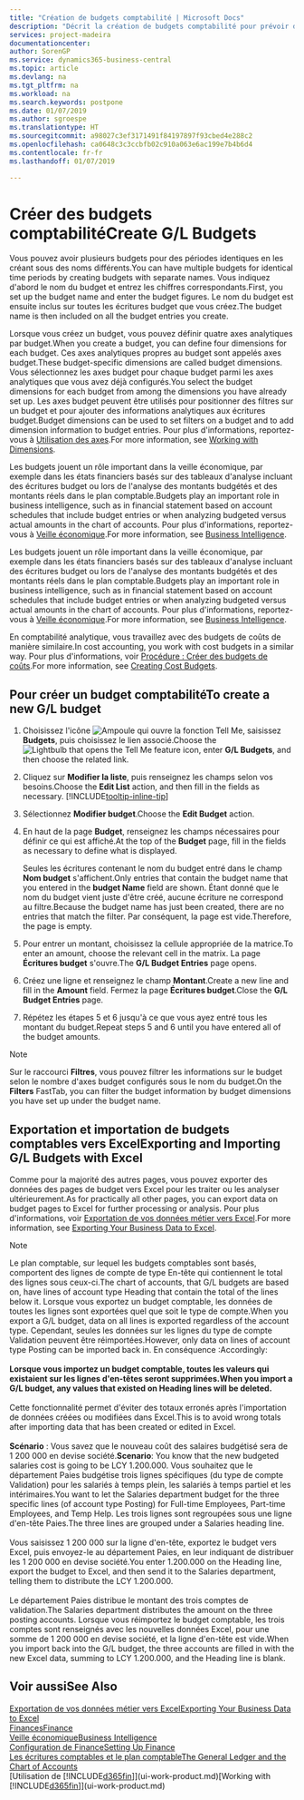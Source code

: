 ```yaml
---
title: "Création de budgets comptabilité | Microsoft Docs"
description: "Décrit la création de budgets comptabilité pour prévoir différentes activités financières et affecter des axes analytiques à des fins de veille économique."
services: project-madeira
documentationcenter: 
author: SorenGP
ms.service: dynamics365-business-central
ms.topic: article
ms.devlang: na
ms.tgt_pltfrm: na
ms.workload: na
ms.search.keywords: postpone
ms.date: 01/07/2019
ms.author: sgroespe
ms.translationtype: HT
ms.sourcegitcommit: a98027c3ef3171491f84197897f93cbed4e288c2
ms.openlocfilehash: ca0648c3c3ccbfb02c910a063e6ac199e7b4b6d4
ms.contentlocale: fr-fr
ms.lasthandoff: 01/07/2019

---
```

# <a name="create-gl-budgets"></a><span data-ttu-id="3a1e9-103">Créer des budgets comptabilité</span><span class="sxs-lookup"><span data-stu-id="3a1e9-103">Create G/L Budgets</span></span>
<span data-ttu-id="3a1e9-104">Vous pouvez avoir plusieurs budgets pour des périodes identiques en les créant sous des noms différents.</span><span class="sxs-lookup"><span data-stu-id="3a1e9-104">You can have multiple budgets for identical time periods by creating budgets with separate names.</span></span> <span data-ttu-id="3a1e9-105">Vous indiquez d'abord le nom du budget et entrez les chiffres correspondants.</span><span class="sxs-lookup"><span data-stu-id="3a1e9-105">First, you set up the budget name and enter the budget figures.</span></span> <span data-ttu-id="3a1e9-106">Le nom du budget est ensuite inclus sur toutes les écritures budget que vous créez.</span><span class="sxs-lookup"><span data-stu-id="3a1e9-106">The budget name is then included on all the budget entries you create.</span></span>  

 <span data-ttu-id="3a1e9-107">Lorsque vous créez un budget, vous pouvez définir quatre axes analytiques par budget.</span><span class="sxs-lookup"><span data-stu-id="3a1e9-107">When you create a budget, you can define four dimensions for each budget.</span></span> <span data-ttu-id="3a1e9-108">Ces axes analytiques propres au budget sont appelés axes budget.</span><span class="sxs-lookup"><span data-stu-id="3a1e9-108">These budget-specific dimensions are called budget dimensions.</span></span> <span data-ttu-id="3a1e9-109">Vous sélectionnez les axes budget pour chaque budget parmi les axes analytiques que vous avez déjà configurés.</span><span class="sxs-lookup"><span data-stu-id="3a1e9-109">You select the budget dimensions for each budget from among the dimensions you have already set up.</span></span> <span data-ttu-id="3a1e9-110">Les axes budget peuvent être utilisés pour positionner des filtres sur un budget et pour ajouter des informations analytiques aux écritures budget.</span><span class="sxs-lookup"><span data-stu-id="3a1e9-110">Budget dimensions can be used to set filters on a budget and to add dimension information to budget entries.</span></span> <span data-ttu-id="3a1e9-111">Pour plus d'informations, reportez-vous à [Utilisation des axes](finance-dimensions.md).</span><span class="sxs-lookup"><span data-stu-id="3a1e9-111">For more information, see [Working with Dimensions](finance-dimensions.md).</span></span>

 <span data-ttu-id="3a1e9-112">Les budgets jouent un rôle important dans la veille économique, par exemple dans les états financiers basés sur des tableaux d'analyse incluant des écritures budget ou lors de l'analyse des montants budgétés et des montants réels dans le plan comptable.</span><span class="sxs-lookup"><span data-stu-id="3a1e9-112">Budgets play an important role in business intelligence, such as in financial statement based on account schedules that include budget entries or when analyzing budgeted versus actual amounts in the chart of accounts.</span></span> <span data-ttu-id="3a1e9-113">Pour plus d'informations, reportez-vous à [Veille économique](bi.md).</span><span class="sxs-lookup"><span data-stu-id="3a1e9-113">For more information, see [Business Intelligence](bi.md).</span></span>

 <span data-ttu-id="3a1e9-114">Les budgets jouent un rôle important dans la veille économique, par exemple dans les états financiers basés sur des tableaux d'analyse incluant des écritures budget ou lors de l'analyse des montants budgétés et des montants réels dans le plan comptable.</span><span class="sxs-lookup"><span data-stu-id="3a1e9-114">Budgets play an important role in business intelligence, such as in financial statement based on account schedules that include budget entries or when analyzing budgeted versus actual amounts in the chart of accounts.</span></span> <span data-ttu-id="3a1e9-115">Pour plus d'informations, reportez-vous à [Veille économique](bi.md).</span><span class="sxs-lookup"><span data-stu-id="3a1e9-115">For more information, see [Business Intelligence](bi.md).</span></span>

<span data-ttu-id="3a1e9-116">En comptabilité analytique, vous travaillez avec des budgets de coûts de manière similaire.</span><span class="sxs-lookup"><span data-stu-id="3a1e9-116">In cost accounting, you work with cost budgets in a similar way.</span></span> <span data-ttu-id="3a1e9-117">Pour plus d'informations, voir [Procédure : Créer des budgets de coûts](finance-create-cost-budgets.md).</span><span class="sxs-lookup"><span data-stu-id="3a1e9-117">For more information, see [Creating Cost Budgets](finance-create-cost-budgets.md).</span></span>    

## <a name="to-create-a-new-gl-budget"></a><span data-ttu-id="3a1e9-118">Pour créer un budget comptabilité</span><span class="sxs-lookup"><span data-stu-id="3a1e9-118">To create a new G/L budget</span></span>  
1. <span data-ttu-id="3a1e9-119">Choisissez l'icône ![Ampoule qui ouvre la fonction Tell Me](media/ui-search/search_small.png "Dites-moi ce que vous voulez faire"), saisissez **Budgets**, puis choisissez le lien associé.</span><span class="sxs-lookup"><span data-stu-id="3a1e9-119">Choose the ![Lightbulb that opens the Tell Me feature](media/ui-search/search_small.png "Tell me what you want to do") icon, enter **G/L Budgets**, and then choose the related link.</span></span>  
2. <span data-ttu-id="3a1e9-120">Cliquez sur **Modifier la liste**, puis renseignez les champs selon vos besoins.</span><span class="sxs-lookup"><span data-stu-id="3a1e9-120">Choose the **Edit List** action, and then fill in the fields as necessary.</span></span> [!INCLUDE[tooltip-inline-tip](includes/tooltip-inline-tip_md.md)]  
3. <span data-ttu-id="3a1e9-121">Sélectionnez **Modifier budget**.</span><span class="sxs-lookup"><span data-stu-id="3a1e9-121">Choose the **Edit Budget** action.</span></span>
4. <span data-ttu-id="3a1e9-122">En haut de la page **Budget**, renseignez les champs nécessaires pour définir ce qui est affiché.</span><span class="sxs-lookup"><span data-stu-id="3a1e9-122">At the top of the **Budget** page, fill in the fields as necessary to define what is displayed.</span></span>  

    <span data-ttu-id="3a1e9-123">Seules les écritures contenant le nom du budget entré dans le champ **Nom budget** s'affichent.</span><span class="sxs-lookup"><span data-stu-id="3a1e9-123">Only entries that contain the budget name that you entered in the **budget Name** field are shown.</span></span> <span data-ttu-id="3a1e9-124">Étant donné que le nom du budget vient juste d'être créé, aucune écriture ne correspond au filtre.</span><span class="sxs-lookup"><span data-stu-id="3a1e9-124">Because the budget name has just been created, there are no entries that match the filter.</span></span> <span data-ttu-id="3a1e9-125">Par conséquent, la page est vide.</span><span class="sxs-lookup"><span data-stu-id="3a1e9-125">Therefore, the page is empty.</span></span>  
5. <span data-ttu-id="3a1e9-126">Pour entrer un montant, choisissez la cellule appropriée de la matrice.</span><span class="sxs-lookup"><span data-stu-id="3a1e9-126">To enter an amount, choose the relevant cell in the matrix.</span></span> <span data-ttu-id="3a1e9-127">La page **Écritures budget** s'ouvre.</span><span class="sxs-lookup"><span data-stu-id="3a1e9-127">The **G/L Budget Entries** page opens.</span></span>  
6. <span data-ttu-id="3a1e9-128">Créez une ligne et renseignez le champ **Montant**.</span><span class="sxs-lookup"><span data-stu-id="3a1e9-128">Create a new line and fill in the **Amount** field.</span></span> <span data-ttu-id="3a1e9-129">Fermez la page **Écritures budget**.</span><span class="sxs-lookup"><span data-stu-id="3a1e9-129">Close the **G/L Budget Entries** page.</span></span>  
7. <span data-ttu-id="3a1e9-130">Répétez les étapes 5 et 6 jusqu'à ce que vous ayez entré tous les montant du budget.</span><span class="sxs-lookup"><span data-stu-id="3a1e9-130">Repeat steps 5 and 6 until you have entered all of the budget amounts.</span></span>  

> [!NOTE]  
>  <span data-ttu-id="3a1e9-131">Sur le raccourci **Filtres**, vous pouvez filtrer les informations sur le budget selon le nombre d'axes budget configurés sous le nom du budget.</span><span class="sxs-lookup"><span data-stu-id="3a1e9-131">On the **Filters** FastTab, you can filter the budget information by budget dimensions you have set up under the budget name.</span></span>

## <a name="exporting-and-importing-gl-budgets-with-excel"></a><span data-ttu-id="3a1e9-132">Exportation et importation de budgets comptables vers Excel</span><span class="sxs-lookup"><span data-stu-id="3a1e9-132">Exporting and Importing G/L Budgets with Excel</span></span>
<span data-ttu-id="3a1e9-133">Comme pour la majorité des autres pages, vous pouvez exporter des données des pages de budget vers Excel pour les traiter ou les analyser ultérieurement.</span><span class="sxs-lookup"><span data-stu-id="3a1e9-133">As for practically all other pages, you can export data on budget pages to Excel for further processing or analysis.</span></span> <span data-ttu-id="3a1e9-134">Pour plus d'informations, voir [Exportation de vos données métier vers Excel](about-export-data.md).</span><span class="sxs-lookup"><span data-stu-id="3a1e9-134">For more information, see [Exporting Your Business Data to Excel](about-export-data.md).</span></span>

> [!NOTE]
> <span data-ttu-id="3a1e9-135">Le plan comptable, sur lequel les budgets comptables sont basés, comportent des lignes de compte de type En-tête qui contiennent le total des lignes sous ceux-ci.</span><span class="sxs-lookup"><span data-stu-id="3a1e9-135">The chart of accounts, that G/L budgets are based on, have lines of account type Heading that contain the total of the lines below it.</span></span> <span data-ttu-id="3a1e9-136">Lorsque vous exportez un budget comptable, les données de toutes les lignes sont exportées quel que soit le type de compte.</span><span class="sxs-lookup"><span data-stu-id="3a1e9-136">When you export a G/L budget, data on all lines is exported regardless of the account type.</span></span> <span data-ttu-id="3a1e9-137">Cependant, seules les données sur les lignes du type de compte Validation peuvent être réimportées.</span><span class="sxs-lookup"><span data-stu-id="3a1e9-137">However, only data on lines of account type Posting can be imported back in.</span></span> <span data-ttu-id="3a1e9-138">En conséquence :</span><span class="sxs-lookup"><span data-stu-id="3a1e9-138">Accordingly:</span></span> <br /><br /> <span data-ttu-id="3a1e9-139">**Lorsque vous importez un budget comptable, toutes les valeurs qui existaient sur les lignes d'en-têtes seront supprimées.**</span><span class="sxs-lookup"><span data-stu-id="3a1e9-139">**When you import a G/L budget, any values that existed on Heading lines will be deleted.**</span></span> <br /><br /> <span data-ttu-id="3a1e9-140">Cette fonctionnalité permet d'éviter des totaux erronés après l'importation de données créées ou modifiées dans Excel.</span><span class="sxs-lookup"><span data-stu-id="3a1e9-140">This is to avoid wrong totals after importing data that has been created or edited in Excel.</span></span><br /><br /> <span data-ttu-id="3a1e9-141">**Scénario** : Vous savez que le nouveau coût des salaires budgétisé sera de 1 200 000 en devise société.</span><span class="sxs-lookup"><span data-stu-id="3a1e9-141">**Scenario**: You know that the new budgeted salaries cost is going to be LCY 1.200.000.</span></span> <span data-ttu-id="3a1e9-142">Vous souhaitez que le département Paies budgétise trois lignes spécifiques (du type de compte Validation) pour les salariés à temps plein, les salariés à temps partiel et les intérimaires.</span><span class="sxs-lookup"><span data-stu-id="3a1e9-142">You want to let the Salaries department budget for the three specific lines (of account type Posting) for Full-time Employees, Part-time Employees, and Temp Help.</span></span> <span data-ttu-id="3a1e9-143">Les trois lignes sont regroupées sous une ligne d'en-tête Paies.</span><span class="sxs-lookup"><span data-stu-id="3a1e9-143">The three lines are grouped under a Salaries heading line.</span></span><br /><br /><span data-ttu-id="3a1e9-144">Vous saisissez 1 200 000 sur la ligne d'en-tête, exportez le budget vers Excel, puis envoyez-le au département Paies, en leur indiquant de distribuer les 1 200 000 en devise société.</span><span class="sxs-lookup"><span data-stu-id="3a1e9-144">You enter 1.200.000 on the Heading line, export the budget to Excel, and then send it to the Salaries department, telling them to distribute the LCY 1.200.000.</span></span><br /><br /> <span data-ttu-id="3a1e9-145">Le département Paies distribue le montant des trois comptes de validation.</span><span class="sxs-lookup"><span data-stu-id="3a1e9-145">The Salaries department distributes the amount on the three posting accounts.</span></span> <span data-ttu-id="3a1e9-146">Lorsque vous réimportez le budget comptable, les trois comptes sont renseignés avec les nouvelles données Excel, pour une somme de 1 200 000 en devise société, et la ligne d'en-tête est vide.</span><span class="sxs-lookup"><span data-stu-id="3a1e9-146">When you import back into the G/L budget, the three accounts are filled in with the new Excel data, summing to LCY 1.200.000, and the Heading line is blank.</span></span>

## <a name="see-also"></a><span data-ttu-id="3a1e9-147">Voir aussi</span><span class="sxs-lookup"><span data-stu-id="3a1e9-147">See Also</span></span>
[<span data-ttu-id="3a1e9-148">Exportation de vos données métier vers Excel</span><span class="sxs-lookup"><span data-stu-id="3a1e9-148">Exporting Your Business Data to Excel</span></span>](about-export-data.md)  
[<span data-ttu-id="3a1e9-149">Finances</span><span class="sxs-lookup"><span data-stu-id="3a1e9-149">Finance</span></span>](finance.md)  
[<span data-ttu-id="3a1e9-150">Veille économique</span><span class="sxs-lookup"><span data-stu-id="3a1e9-150">Business Intelligence</span></span>](bi.md)  
[<span data-ttu-id="3a1e9-151">Configuration de Finance</span><span class="sxs-lookup"><span data-stu-id="3a1e9-151">Setting Up Finance</span></span>](finance-setup-finance.md)  
[<span data-ttu-id="3a1e9-152">Les écritures comptables et le plan comptable</span><span class="sxs-lookup"><span data-stu-id="3a1e9-152">The General Ledger and the Chart of Accounts</span></span>](finance-general-ledger.md)  
<span data-ttu-id="3a1e9-153">[Utilisation de [!INCLUDE[d365fin](includes/d365fin_md.md)]](ui-work-product.md)</span><span class="sxs-lookup"><span data-stu-id="3a1e9-153">[Working with [!INCLUDE[d365fin](includes/d365fin_md.md)]](ui-work-product.md)</span></span>  

